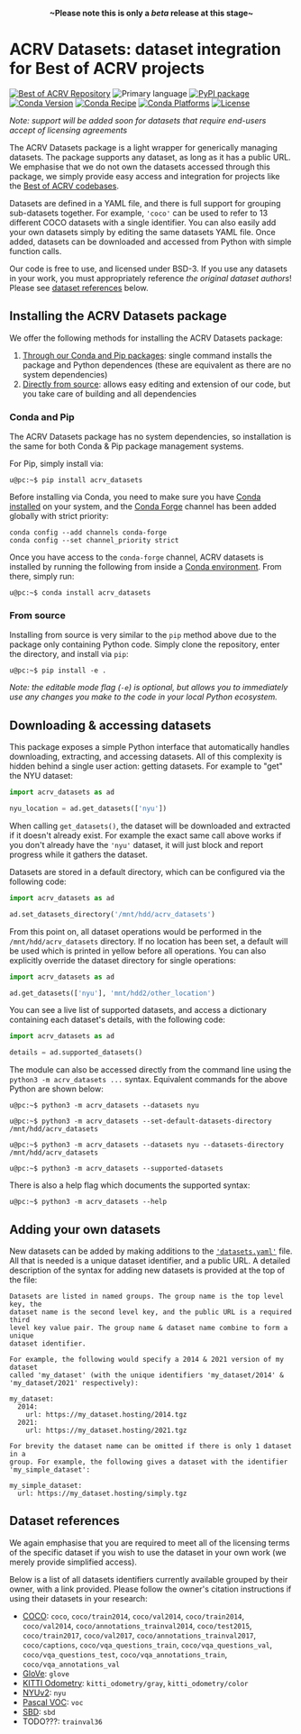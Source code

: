 <p align=center><strong>~Please note this is only a <em>beta</em> release at this stage~</strong></p>

# ACRV Datasets: dataset integration for Best of ACRV projects

[![Best of ACRV Repository](https://img.shields.io/badge/collection-best--of--acrv-%23a31b2a)](https://roboticvision.org/best-of-acrv)
![Primary language](https://img.shields.io/github/languages/top/best-of-acrv/acrv-datasets)
[![PyPI package](https://img.shields.io/pypi/pyversions/acrv-datasets)](https://pypi.org/project/acrv-datasets/)
[![Conda Version](https://img.shields.io/conda/vn/conda-forge/acrv_datasets.svg)](https://anaconda.org/conda-forge/acrv_datasets)
[![Conda Recipe](https://img.shields.io/badge/recipe-acrv_datasets-green.svg)](https://anaconda.org/conda-forge/acrv_datasets)
[![Conda Platforms](https://img.shields.io/conda/pn/conda-forge/acrv_datasets.svg)](https://anaconda.org/conda-forge/acrv_datasets)
[![License](https://img.shields.io/github/license/best-of-acrv/acrv-datasets)](./LICENSE.txt)

_Note: support will be added soon for datasets that require end-users accept of licensing agreements_

The ACRV Datasets package is a light wrapper for generically managing datasets. The package supports any dataset, as long as it has a public URL. We emphasise that we do not own the datasets accessed through this package, we simply provide easy access and integration for projects like the [Best of ACRV codebases](https://roboticvision.org/best-of-acrv).

Datasets are defined in a YAML file, and there is full support for grouping sub-datasets together. For example, `'coco'` can be used to refer to 13 different COCO datasets with a single identifier. You can also easily add your own datasets simply by editing the same datasets YAML file. Once added, datasets can be downloaded and accessed from Python with simple function calls.

Our code is free to use, and licensed under BSD-3. If you use any datasets in your work, you must appropriately reference _the original dataset authors_! Please see [dataset references](#dataset-references) below.

## Installing the ACRV Datasets package

We offer the following methods for installing the ACRV Datasets package:

1. [Through our Conda and Pip packages](#conda-and-pip): single command installs the package and Python dependences (these are equivalent as there are no system dependencies)
2. [Directly from source](#from-source): allows easy editing and extension of our code, but you take care of building and all dependencies

### Conda and Pip

The ACRV Datasets package has no system dependencies, so installation is the same for both Conda & Pip package management systems.

For Pip, simply install via:

```
u@pc:~$ pip install acrv_datasets
```

Before installing via Conda, you need to make sure you have [Conda installed](https://conda.io/projects/conda/en/latest/user-guide/install/index.html) on your system, and the [Conda Forge](https://conda-forge.org/) channel has been added globally with strict priority:

```
conda config --add channels conda-forge
conda config --set channel_priority strict
```

Once you have access to the `conda-forge` channel, ACRV datasets is installed by running the following from inside a [Conda environment](https://conda.io/projects/conda/en/latest/user-guide/tasks/manage-environments.html). From there, simply run:

```
u@pc:~$ conda install acrv_datasets
```

### From source

Installing from source is very similar to the `pip` method above due to the package only containing Python code. Simply clone the repository, enter the directory, and install via `pip`:

```
u@pc:~$ pip install -e .
```

_Note: the editable mode flag (`-e`) is optional, but allows you to immediately use any changes you make to the code in your local Python ecosystem._

## Downloading & accessing datasets

This package exposes a simple Python interface that automatically handles downloading, extracting, and accessing datasets. All of this complexity is hidden behind a single user action: getting datasets. For example to "get" the NYU dataset:

```python
import acrv_datasets as ad

nyu_location = ad.get_datasets(['nyu'])
```

When calling `get_datasets()`, the dataset will be downloaded and extracted if it doesn't already exist. For example the exact same call above works if you don't already have the `'nyu'` dataset, it will just block and report progress while it gathers the dataset.

Datasets are stored in a default directory, which can be configured via the following code:

```python
import acrv_datasets as ad

ad.set_datasets_directory('/mnt/hdd/acrv_datasets')
```

From this point on, all dataset operations would be performed in the `/mnt/hdd/acrv_datasets` directory. If no location has been set, a default will be used which is printed in yellow before all operations. You can also explicitly override the dataset directory for single operations:

```python
import acrv_datasets as ad

ad.get_datasets(['nyu'], 'mnt/hdd2/other_location')
```

You can see a live list of supported datasets, and access a dictionary containing each dataset's details, with the following code:

```python
import acrv_datasets as ad

details = ad.supported_datasets()
```

The module can also be accessed directly from the command line using the `python3 -m acrv_datasets ...` syntax. Equivalent commands for the above Python are shown below:

```
u@pc:~$ python3 -m acrv_datasets --datasets nyu
```

```
u@pc:~$ python3 -m acrv_datasets --set-default-datasets-directory /mnt/hdd/acrv_datasets
```

```
u@pc:~$ python3 -m acrv_datasets --datasets nyu --datasets-directory /mnt/hdd/acrv_datasets
```

```
u@pc:~$ python3 -m acrv_datasets --supported-datasets
```

There is also a help flag which documents the supported syntax:

```
u@pc:~$ python3 -m acrv_datasets --help
```

## Adding your own datasets

New datasets can be added by making additions to the [`'datasets.yaml'`](https://github.com/raw/master/acrv_datasets/datasets.yaml) file. All that is needed is a unique dataset identifier, and a public URL. A detailed description of the syntax for adding new datasets is provided at the top of the file:

    Datasets are listed in named groups. The group name is the top level key, the
    dataset name is the second level key, and the public URL is a required third
    level key value pair. The group name & dataset name combine to form a unique
    dataset identifier.

    For example, the following would specify a 2014 & 2021 version of my dataset
    called 'my_dataset' (with the unique identifiers 'my_dataset/2014' &
    'my_dataset/2021' respectively):

    my_dataset:
      2014:
        url: https://my_dataset.hosting/2014.tgz
      2021:
        url: https://my_dataset.hosting/2021.tgz

    For brevity the dataset name can be omitted if there is only 1 dataset in a
    group. For example, the following gives a dataset with the identifier
    'my_simple_dataset':

    my_simple_dataset:
      url: https://my_dataset.hosting/simply.tgz

## Dataset references

We again emphasise that you are required to meet all of the licensing terms of the specific dataset if you wish to use the dataset in your own work (we merely provide simplified access).

Below is a list of all datasets identifiers currently available grouped by their owner, with a link provided. Please follow the owner's citation instructions if using their datasets in your research:

- [COCO](https://cocodataset.org/): `coco`, `coco/train2014`, `coco/val2014`, `coco/train2014`, `coco/val2014`, `coco/annotations_trainval2014`, `coco/test2015`, `coco/train2017`, `coco/val2017`, `coco/annotations_trainval2017`, `coco/captions`, `coco/vqa_questions_train`, `coco/vqa_questions_val`, `coco/vqa_questions_test`, `coco/vqa_annotations_train`, `coco/vqa_annotations_val`
- [GloVe](https://nlp.stanford.edu/projects/glove/): `glove`
- [KITTI Odometry](http://www.cvlibs.net/datasets/kitti/eval_odometry.php): `kitti_odometry/gray`, `kitti_odometry/color`
- [NYUv2](https://cs.nyu.edu/~silberman/datasets/nyu_depth_v2.html): `nyu`
- [Pascal VOC](http://host.robots.ox.ac.uk/pascal/VOC/): `voc`
- [SBD](http://home.bharathh.info/pubs/codes/SBD/download.html): `sbd`
- TODO???: `trainval36`
